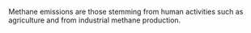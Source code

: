 Methane emissions are those stemming from human activities such as agriculture and from industrial methane production.